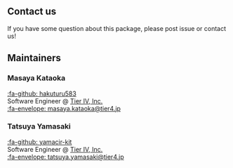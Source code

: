 ## Contact us

If you have some question about this package, please post issue or contact us!

## Maintainers

### Masaya Kataoka
[:fa-github: hakuturu583  ](https://github.com/hakuturu583)  
Software Engineer @ [Tier IV, Inc.  ](https://tier4.jp/en/)  
[:fa-envelope: masaya.kataoka@tier4.jp  ](mailto:masaya.kataoka@tier4.jp)  

### Tatsuya Yamasaki
[:fa-github: yamacir-kit  ](https://github.com/yamacir-kit)  
Software Engineer @ [Tier IV, Inc.  ](https://tier4.jp/en/)  
[:fa-envelope: tatsuya.yamasaki@tier4.jp  ](mailto:tatsuya.yamasaki@tier4.jp)  